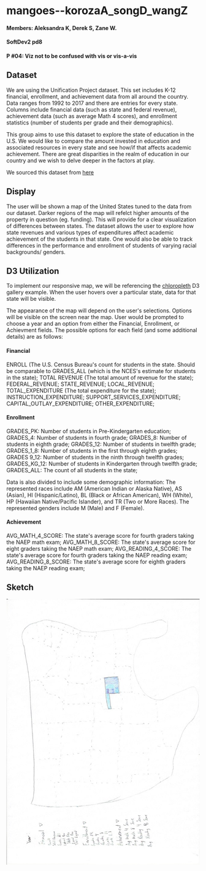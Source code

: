 # mangoes--korozaA_songD_wangZ
#### Members: Aleksandra K, Derek S, Zane W.
#### SoftDev2 pd8
#### P #04: Viz not to be confused with vis or vis-a-vis

## Dataset

We are using the Unification Project dataset. This set includes K-12 financial, enrollment, and achievement data from all around the country. Data ranges from 1992 to 2017 and there are entries for every state. Columns include financial data (such as state and federal revenue), achievement data (such as average Math 4 scores), and enrollment statistics (number of students per grade and their demographics).

This group aims to use this dataset to explore the state of education in the U.S. We would like to compare the amount invested in education and associated resources in every state and see how/if that affects academic achievement. There are great disparities in the realm of education in our country and we wish to delve deeper in the factors at play.


We sourced this dataset from [here](https://www.kaggle.com/noriuk/us-education-datasets-unification-project)

## Display

The user will be shown a map of the United States tuned to the data from our dataset. Darker regions of the map will refelct higher amounts of the property in question (eg. funding). This will provide for a clear visualization of differences between states. The dataset allows the user to explore how state revenues and various types of expenditures affect academic achievement of the students in that state. One would also be able to track differences in the performance and enrollment of students of varying racial backgrounds/ genders. 

<include sketch here>
  
## D3 Utilization

To implement our responsive map, we will be referencing the [chloropleth](https://observablehq.com/@d3/choropleth) D3 gallery example. When the user hovers over a particular state, data for that state will be visible. 

The appearance of the map will depend on the user's selections. Options will be visible on the screen near the map. 
User would be prompted to choose a year and an option from either the Financial, Enrollment, or Achievment fields. The possible options for each field (and some additional details) are as follows:

#### Financial

ENROLL (The U.S. Census Bureau's count for students in the state. Should be comparable to GRADES_ALL (which is the NCES's estimate for students in the state);
TOTAL REVENUE (The total amount of revenue for the state);
FEDERAL_REVENUE;
STATE_REVENUE;
LOCAL_REVENUE;
TOTAL_EXPENDITURE (The total expenditure for the state);
INSTRUCTION_EXPENDITURE;
SUPPORT_SERVICES_EXPENDITURE;
CAPITAL_OUTLAY_EXPENDITURE;
OTHER_EXPENDITURE;

#### Enrollment

GRADES_PK: Number of students in Pre-Kindergarten education;
GRADES_4: Number of students in fourth grade;
GRADES_8: Number of students in eighth grade;
GRADES_12: Number of students in twelfth grade;
GRADES_1_8: Number of students in the first through eighth grades;
GRADES 9_12: Number of students in the ninth through twelfth grades;
GRADES_KG_12: Number of students in Kindergarten through twelfth grade;
GRADES_ALL: The count of all students in the state;

Data is also divided to include some demographic information:
The represented races include AM (American Indian or Alaska Native), AS (Asian), HI (Hispanic/Latino), BL (Black or African American), WH (White), HP (Hawaiian Native/Pacific Islander), and TR (Two or More Races). The represented genders include M (Male) and F (Female).

#### Achievement

AVG_MATH_4_SCORE: The state's average score for fourth graders taking the NAEP math exam;
AVG_MATH_8_SCORE: The state's average score for eight graders taking the NAEP math exam;
AVG_READING_4_SCORE: The state's average score for fourth graders taking the NAEP reading exam;
AVG_READING_8_SCORE: The state's average score for eighth graders taking the NAEP reading exam;

## Sketch

![image](/sketch.jpeg)
